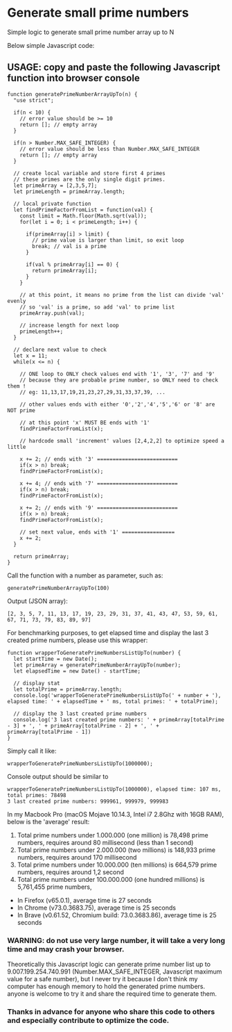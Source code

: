 # Generate small prime numbers
Simple logic to generate small prime number array up to N

Below simple Javascript code:

## USAGE: copy and paste the following Javascript function into browser console

```
function generatePrimeNumberArrayUpTo(n) {
  "use strict";

  if(n < 10) {
    // error value should be >= 10
    return []; // empty array
  }

  if(n > Number.MAX_SAFE_INTEGER) {
    // error value should be less than Number.MAX_SAFE_INTEGER
    return []; // empty array
  }

  // create local variable and store first 4 primes
  // these primes are the only single digit primes.
  let primeArray = [2,3,5,7];
  let primeLength = primeArray.length;

  // local private function
  let findPrimeFactorFromList = function(val) {
    const limit = Math.floor(Math.sqrt(val));
    for(let i = 0; i < primeLength; i++) {

      if(primeArray[i] > limit) {
        // prime value is larger than limit, so exit loop
        break; // val is a prime
      }

      if(val % primeArray[i] == 0) {
        return primeArray[i];
      }
    }

    // at this point, it means no prime from the list can divide 'val' evenly
    // so 'val' is a prime, so add 'val' to prime list
    primeArray.push(val);

    // increase length for next loop
    primeLength++;
  }

  // declare next value to check
  let x = 11;
  while(x <= n) {

    // ONE loop to ONLY check values end with '1', '3', '7' and '9'
    // because they are probable prime number, so ONLY need to check them !
    // eg: 11,13,17,19,21,23,27,29,31,33,37,39, ...

    // other values ends with either '0','2','4','5','6' or '8' are NOT prime

    // at this point 'x' MUST BE ends with '1'
    findPrimeFactorFromList(x);

    // hardcode small 'increment' values [2,4,2,2] to optimize speed a little

    x += 2; // ends with '3' ==========================
    if(x > n) break;
    findPrimeFactorFromList(x);

    x += 4; // ends with '7' ==========================
    if(x > n) break;
    findPrimeFactorFromList(x);

    x += 2; // ends with '9' ==========================
    if(x > n) break;
    findPrimeFactorFromList(x);

    // set next value, ends with '1' =================
    x += 2;
  }

  return primeArray;
}
```
Call the function with a number as parameter, such as:
```
generatePrimeNumberArrayUpTo(100)
```
Output (JSON array): 
```
[2, 3, 5, 7, 11, 13, 17, 19, 23, 29, 31, 37, 41, 43, 47, 53, 59, 61, 67, 71, 73, 79, 83, 89, 97]
```
For benchmarking purposes, to get elapsed time and display the last 3 created prime numbers, please use this wrapper:
```
function wrapperToGeneratePrimeNumbersListUpTo(number) {
  let startTime = new Date();
  let primeArray = generatePrimeNumberArrayUpTo(number);
  let elapsedTime = new Date() - startTime;

  // display stat
  let totalPrime = primeArray.length;
  console.log('wrapperToGeneratePrimeNumbersListUpTo(' + number + '), elapsed time: ' + elapsedTime + ' ms, total primes: ' + totalPrime);

  // display the 3 last created prime numbers
  console.log('3 last created prime numbers: ' + primeArray[totalPrime - 3] + ', ' + primeArray[totalPrime - 2] + ', ' + primeArray[totalPrime - 1])
}
```
Simply call it like:
```
wrapperToGeneratePrimeNumbersListUpTo(1000000);
``` 
Console output should be similar to 
```
wrapperToGeneratePrimeNumbersListUpTo(1000000), elapsed time: 107 ms, total primes: 78498
3 last created prime numbers: 999961, 999979, 999983
```

In my Macbook Pro (macOS Mojave 10.14.3, Intel i7 2.8Ghz with 16GB RAM), below is the 'average' result:
1. Total prime numbers under 1.000.000 (one million) is 78,498 prime numbers, requires around 80 millisecond (less than 1 second)
2. Total prime numbers under 2.000.000 (two millions) is 148,933 prime numbers, requires around 170 millisecond
3. Total prime numbers under 10.000.000 (ten millions) is 664,579 prime numbers, requires around 1,2 second
4. Total prime numbers under 100.000.000 (one hundred millions) is 5,761,455 prime numbers, 
* In Firefox (v65.0.1), average time is 27 seconds 
* In Chrome (v73.0.3683.75), average time is 25 seconds 
* In Brave (v0.61.52, Chromium build: 73.0.3683.86), average time is 25 seconds

### WARNING: do not use very large number, it will take a very long time and may crash your browser.

Theoretically this Javascript logic can generate prime number list up to 9.007.199.254.740.991 (Number.MAX_SAFE_INTEGER, Javascript maximum value for a safe number), but I never try it because I don't think my computer has enough memory to hold the generated prime numbers. anyone is welcome to try it and share the required time to generate them.


### Thanks in advance for anyone who share this code to others and especially contribute to optimize the code.
